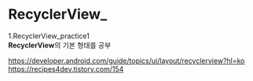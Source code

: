 # RecyclerView_

1.RecyclerView_practice1  
**RecyclerView**의 기본 형태를 공부  
    
https://developer.android.com/guide/topics/ui/layout/recyclerview?hl=ko  
https://recipes4dev.tistory.com/154  
